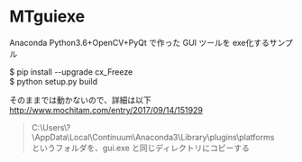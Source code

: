 # MTguiexe
Anaconda Python3.6+OpenCV+PyQt で作った GUI ツールを exe化するサンプル  
  
$ pip install --upgrade cx_Freeze  
$ python setup.py build  
  
そのままでは動かないので、詳細は以下  
http://www.mochitam.com/entry/2017/09/14/151929  
  
> C:\\Users\\?\\AppData\\Local\\Continuum\\Anaconda3\\Library\\plugins\\platforms  
> というフォルダを、gui.exe と同じディレクトリにコピーする  
